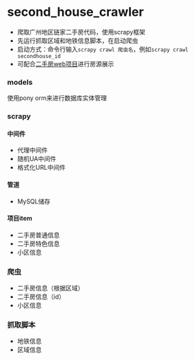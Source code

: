 # second_house_crawler
- 爬取广州地区链家二手房代码，使用scrapy框架
- 先运行抓取区域和地铁信息脚本，在启动爬虫
- 启动方式：命令行输入`scrapy crawl 爬虫名`，例如`scrapy crawl secondhouse_id`
- 可配合[二手房web项目](https://github.com/XuSheng11/second_house_web)进行房源展示
### models
使用pony orm来进行数据库实体管理
### scrapy
#### 中间件
- 代理中间件
- 随机UA中间件
- 格式化URL中间件
#### 管道
- MySQL储存
#### 项目item
- 二手房普通信息
- 二手房特色信息
- 小区信息
### 爬虫
- 二手房信息（根据区域）
- 二手房信息（id）
- 小区信息
### 抓取脚本
- 地铁信息
- 区域信息
